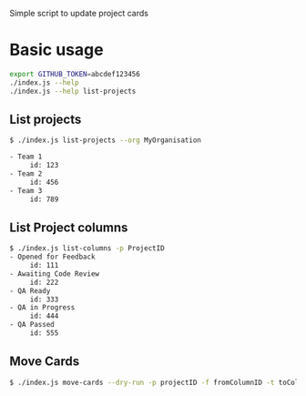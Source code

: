 Simple script to update project cards

# Basic usage

```bash
export GITHUB_TOKEN=abcdef123456
./index.js --help
./index.js --help list-projects
```

## List projects

```bash
$ ./index.js list-projects --org MyOrganisation

- Team 1
     id: 123
- Team 2
     id: 456
- Team 3
     id: 789
```

## List Project columns

```bash
$ ./index.js list-columns -p ProjectID
- Opened for Feedback
     id: 111
- Awaiting Code Review
     id: 222
- QA Ready
     id: 333
- QA in Progress
     id: 444
- QA Passed
     id: 555
```

## Move Cards

```bash
$ ./index.js move-cards --dry-run -p projectID -f fromColumnID -t toColumnID
```
